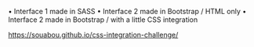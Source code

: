 
• Interface 1 made in SASS
• Interface 2 made in Bootstrap / HTML only
• Interface 2 made in Bootstrap / with a little CSS integration


https://souabou.github.io/css-integration-challenge/
